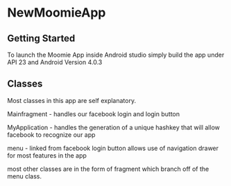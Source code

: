 # NewMoomieApp

## Getting Started 

To launch the Moomie App inside Android studio simply build the app under API 23 and Android Version 4.0.3

## Classes 

Most classes in this app are self explanatory.

  Mainfragment - handles our facebook login and login button
  
  MyApplication - handles the generation of a unique hashkey that will allow facebook to recognize our app
  
  menu - linked from facebook login button allows use of navigation drawer for most features in the app
  
  most other classes are in the form of fragment which branch off of the menu class. 
